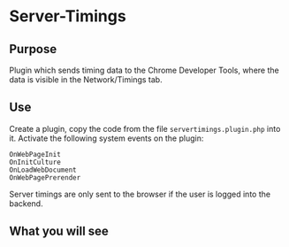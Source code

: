 # Server-Timings

## Purpose
Plugin which sends timing data to the Chrome Developer Tools, where the data is visible in the Network/Timings tab.

## Use
Create a plugin, copy the code from the file `servertimings.plugin.php` into it. Activate the following system events on the plugin:
```
OnWebPageInit
OnInitCulture
OnLoadWebDocument
OnWebPagePrerender
```

Server timings are only sent to the browser if the user is logged into the backend.

## What you will see
